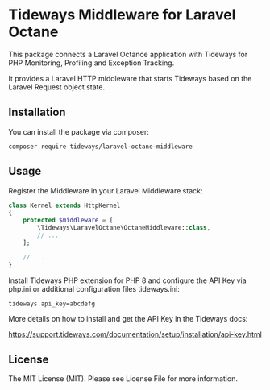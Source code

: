 # Tideways Middleware for Laravel Octane

This package connects a Laravel Octance application with Tideways for PHP
Monitoring, Profiling and Exception Tracking.

It provides a Laravel HTTP middleware that starts Tideways based on the Laravel
Request object state.

## Installation

You can install the package via composer:

    composer require tideways/laravel-octane-middleware

## Usage

Register the Middleware in your Laravel Middleware stack:

```php
class Kernel extends HttpKernel
{
    protected $middleware = [
        \Tideways\LaravelOctane\OctaneMiddleware::class,
        // ...
    ];

    // ...
}
```

Install Tideways PHP extension for PHP 8 and configure the API Key
via php.ini or additional configuration files tideways.ini:

```
tideways.api_key=abcdefg
```

More details on how to install and get the API Key in the Tideways docs:

https://support.tideways.com/documentation/setup/installation/api-key.html

## License

The MIT License (MIT). Please see License File for more information.
